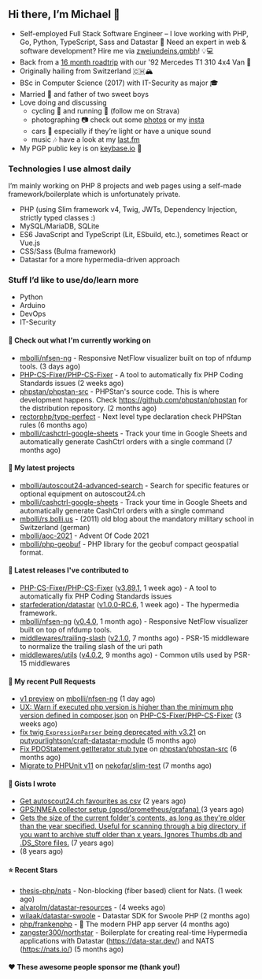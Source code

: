 ## Hi there, I’m Michael 👋

- Self-employed Full Stack Software Engineer – I love working with PHP, Go, Python, TypeScript, Sass and Datastar
  🚀 Need an expert in web & software development? Hire me via [zweiundeins.gmbh](https://zweiundeins.gmbh)! 💡💻
- Back from a [16 month roadtrip](https://unterwegs.2und1.ch) with our '92 Mercedes T1 310 4x4 Van 🚒
- Originally hailing from Switzerland 🇨🇭🏔
- BSc in Computer Science (2017) with IT-Security as major 🎓
- Married 💍 and father of two sweet boys
- Love doing and discussing
  - cycling 🚴 and running 🏃 (follow me on Strava)
  - photographing 📷 check out some [photos](https://bolli.us) or my [insta](https://instagram.com/michaelbolli)
  - cars 🚗 especially if they’re light or have a unique sound
  - music 🎶 have a look at my [last.fm](https://last.fm/user/bolley)
- My PGP public key is on [keybase.io](https://keybase.io/mbolli) 🔑

### Technologies I use almost daily
I’m mainly working on PHP 8 projects and web pages using a self-made framework/boilerplate which is unfortunately private.
- PHP (using Slim framework v4, Twig, JWTs, Dependency Injection, strictly typed classes :)
- MySQL/MariaDB, SQLite
- ES6 JavaScript and TypeScript (Lit, ESbuild, etc.), sometimes React or Vue.js
- CSS/Sass (Bulma framework)
- Datastar for a more hypermedia-driven approach

### Stuff I’d like to use/do/learn more
- Python
- Arduino
- DevOps
- IT-Security

#### 👷 Check out what I'm currently working on

- [mbolli/nfsen-ng](https://github.com/mbolli/nfsen-ng) - Responsive NetFlow visualizer built on top of nfdump tools. (3 days ago)
- [PHP-CS-Fixer/PHP-CS-Fixer](https://github.com/PHP-CS-Fixer/PHP-CS-Fixer) - A tool to automatically fix PHP Coding Standards issues (2 weeks ago)
- [phpstan/phpstan-src](https://github.com/phpstan/phpstan-src) - PHPStan&#39;s source code. This is where development happens. Check https://github.com/phpstan/phpstan for the distribution repository. (2 months ago)
- [rectorphp/type-perfect](https://github.com/rectorphp/type-perfect) - Next level type declaration check PHPStan rules (6 months ago)
- [mbolli/cashctrl-google-sheets](https://github.com/mbolli/cashctrl-google-sheets) - Track your time in Google Sheets and automatically generate CashCtrl orders with a single command (7 months ago)

#### 🌱 My latest projects

- [mbolli/autoscout24-advanced-search](https://github.com/mbolli/autoscout24-advanced-search) - Search for specific features or optional equipment on autoscout24.ch
- [mbolli/cashctrl-google-sheets](https://github.com/mbolli/cashctrl-google-sheets) - Track your time in Google Sheets and automatically generate CashCtrl orders with a single command
- [mbolli/rs.bolli.us](https://github.com/mbolli/rs.bolli.us) - (2011) old blog about the mandatory military school in Switzerland (german)
- [mbolli/aoc-2021](https://github.com/mbolli/aoc-2021) - Advent Of Code 2021
- [mbolli/php-geobuf](https://github.com/mbolli/php-geobuf) - PHP library for the geobuf compact geospatial format.

#### 🔭 Latest releases I've contributed to

- [PHP-CS-Fixer/PHP-CS-Fixer](https://github.com/PHP-CS-Fixer/PHP-CS-Fixer) ([v3.89.1](https://github.com/PHP-CS-Fixer/PHP-CS-Fixer/releases/tag/v3.89.1), 1 week ago) - A tool to automatically fix PHP Coding Standards issues
- [starfederation/datastar](https://github.com/starfederation/datastar) ([v1.0.0-RC.6](https://github.com/starfederation/datastar/releases/tag/v1.0.0-RC.6), 1 week ago) - The hypermedia framework.
- [mbolli/nfsen-ng](https://github.com/mbolli/nfsen-ng) ([v0.4.0](https://github.com/mbolli/nfsen-ng/releases/tag/v0.4.0), 1 month ago) - Responsive NetFlow visualizer built on top of nfdump tools.
- [middlewares/trailing-slash](https://github.com/middlewares/trailing-slash) ([v2.1.0](https://github.com/middlewares/trailing-slash/releases/tag/v2.1.0), 7 months ago) - PSR-15 middleware to normalize the trailing slash of the uri path
- [middlewares/utils](https://github.com/middlewares/utils) ([v4.0.2](https://github.com/middlewares/utils/releases/tag/v4.0.2), 9 months ago) - Common utils used by PSR-15 middlewares

#### 🔨 My recent Pull Requests

- [v1 preview](https://github.com/mbolli/nfsen-ng/pull/140) on [mbolli/nfsen-ng](https://github.com/mbolli/nfsen-ng) (1 day ago)
- [UX: Warn if executed php version is higher than the minimum php version defined in composer.json](https://github.com/PHP-CS-Fixer/PHP-CS-Fixer/pull/9134) on [PHP-CS-Fixer/PHP-CS-Fixer](https://github.com/PHP-CS-Fixer/PHP-CS-Fixer) (3 weeks ago)
- [fix twig `ExpressionParser` being deprecated with v3.21](https://github.com/putyourlightson/craft-datastar-module/pull/5) on [putyourlightson/craft-datastar-module](https://github.com/putyourlightson/craft-datastar-module) (5 months ago)
- [Fix PDOStatement getIterator stub type](https://github.com/phpstan/phpstan-src/pull/3974) on [phpstan/phpstan-src](https://github.com/phpstan/phpstan-src) (6 months ago)
- [Migrate to PHPUnit v11](https://github.com/nekofar/slim-test/pull/172) on [nekofar/slim-test](https://github.com/nekofar/slim-test) (7 months ago)

#### 📓 Gists I wrote

- [Get autoscout24.ch favourites as csv](https://gist.github.com/cadfa79fd026e205b8b05716068ff19c) (2 years ago)
- [GPS/NMEA collector setup (gpsd/prometheus/grafana) ](https://gist.github.com/fba44156cf668940e325f98cb62483f7) (3 years ago)
- [Gets the size of the current folder&#39;s contents, as long as they&#39;re older than the year specified. Useful for scanning through a big directory, if you want to archive stuff older than x years. Ignores Thumbs.db and .DS_Store files.](https://gist.github.com/8ba3def57706c654187379796af735a6) (7 years ago)
- [](https://gist.github.com/92d2f67475453c77eed2b3a35ec42904) (8 years ago)

#### ⭐ Recent Stars

- [thesis-php/nats](https://github.com/thesis-php/nats) - Non-blocking (fiber based) client for Nats. (1 week ago)
- [alvarolm/datastar-resources](https://github.com/alvarolm/datastar-resources) -  (4 weeks ago)
- [wilaak/datastar-swoole](https://github.com/wilaak/datastar-swoole) - Datastar SDK for Swoole PHP (2 months ago)
- [php/frankenphp](https://github.com/php/frankenphp) - 🧟 The modern PHP app server (4 months ago)
- [zangster300/northstar](https://github.com/zangster300/northstar) - Boilerplate for creating real-time Hypermedia applications with Datastar (https://data-star.dev/) and NATS (https://nats.io/) (5 months ago)

#### ❤️ These awesome people sponsor me (thank you!)

